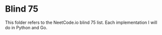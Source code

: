 # Blind 75
This folder refers to the NeetCode.io blind 75 list. Each implementation I will do in Python and Go.